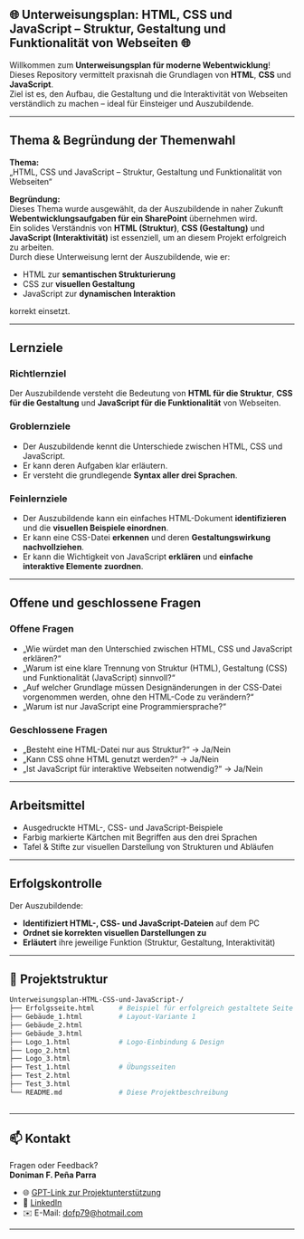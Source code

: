 ## 🌐 Unterweisungsplan: HTML, CSS und JavaScript – Struktur, Gestaltung und Funktionalität von Webseiten 🌐

Willkommen zum **Unterweisungsplan für moderne Webentwicklung**!  
Dieses Repository vermittelt praxisnah die Grundlagen von **HTML**, **CSS** und **JavaScript**.  
Ziel ist es, den Aufbau, die Gestaltung und die Interaktivität von Webseiten verständlich zu machen – ideal für Einsteiger und Auszubildende.
 
---

##  Thema & Begründung der Themenwahl

**Thema:**  
„HTML, CSS und JavaScript – Struktur, Gestaltung und Funktionalität von Webseiten“

**Begründung:**  
Dieses Thema wurde ausgewählt, da der Auszubildende in naher Zukunft **Webentwicklungsaufgaben für ein SharePoint** übernehmen wird.  
Ein solides Verständnis von **HTML (Struktur)**, **CSS (Gestaltung)** und **JavaScript (Interaktivität)** ist essenziell, um an diesem Projekt erfolgreich zu arbeiten.  
Durch diese Unterweisung lernt der Auszubildende, wie er:

- HTML zur **semantischen Strukturierung**
- CSS zur **visuellen Gestaltung**
- JavaScript zur **dynamischen Interaktion**

korrekt einsetzt.

---

##  Lernziele

###  Richtlernziel
Der Auszubildende versteht die Bedeutung von **HTML für die Struktur**, **CSS für die Gestaltung** und **JavaScript für die Funktionalität** von Webseiten.

###  Groblernziele
- Der Auszubildende kennt die Unterschiede zwischen HTML, CSS und JavaScript.
- Er kann deren Aufgaben klar erläutern.
- Er versteht die grundlegende **Syntax aller drei Sprachen**.

###  Feinlernziele
- Der Auszubildende kann ein einfaches HTML-Dokument **identifizieren** und die **visuellen Beispiele einordnen**.
- Er kann eine CSS-Datei **erkennen** und deren **Gestaltungswirkung nachvollziehen**.
- Er kann die Wichtigkeit von JavaScript **erklären** und **einfache interaktive Elemente zuordnen**.

---

##  Offene und geschlossene Fragen

###  Offene Fragen
- „Wie würdet man den Unterschied zwischen HTML, CSS und JavaScript erklären?“  
- „Warum ist eine klare Trennung von Struktur (HTML), Gestaltung (CSS) und Funktionalität (JavaScript) sinnvoll?“  
- „Auf welcher Grundlage müssen Designänderungen in der CSS-Datei vorgenommen werden, ohne den HTML-Code zu verändern?“  
- „Warum ist nur JavaScript eine Programmiersprache?“

###  Geschlossene Fragen
- „Besteht eine HTML-Datei nur aus Struktur?“ → Ja/Nein  
- „Kann CSS ohne HTML genutzt werden?“ → Ja/Nein  
- „Ist JavaScript für interaktive Webseiten notwendig?“ → Ja/Nein

---

##  Arbeitsmittel

- Ausgedruckte HTML-, CSS- und JavaScript-Beispiele  
- Farbig markierte Kärtchen mit Begriffen aus den drei Sprachen  
- Tafel & Stifte zur visuellen Darstellung von Strukturen und Abläufen

---

##  Erfolgskontrolle

Der Auszubildende:

- **Identifiziert HTML-, CSS- und JavaScript-Dateien** auf dem PC  
- **Ordnet sie korrekten visuellen Darstellungen zu**  
- **Erläutert** ihre jeweilige Funktion (Struktur, Gestaltung, Interaktivität)

---

## 📂 Projektstruktur

```bash
Unterweisungsplan-HTML-CSS-und-JavaScript-/
├── Erfolgsseite.html      # Beispiel für erfolgreich gestaltete Seite
├── Gebäude_1.html         # Layout-Variante 1
├── Gebäude_2.html
├── Gebäude_3.html
├── Logo_1.html            # Logo-Einbindung & Design
├── Logo_2.html
├── Logo_3.html
├── Test_1.html            # Übungsseiten
├── Test_2.html
├── Test_3.html
└── README.md              # Diese Projektbeschreibung
 
```
________________________________________
## 📫 Kontakt

Fragen oder Feedback?  
**Doniman F. Peña Parra**

- 🌐 [GPT-Link zur Projektunterstützung](https://chatgpt.com/g/g-67f9029e82fc819188dd714659be51ae-html-manager)
- 🔗 [LinkedIn](https://www.linkedin.com/in/doniman-francisco-pe%C3%B1a-parra-609263232/)
- ✉️ E-Mail: [dofp79@hotmail.com](mailto:dofp79@hotmail.com)
________________________________________
